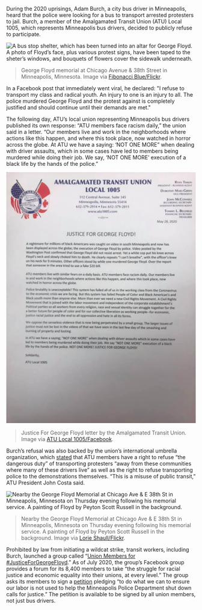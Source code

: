 
During the 2020 uprisings, Adam Burch, a city bus driver in Minneapolis, heard that the police were looking for a bus to transport arrested protesters to jail. Burch, a member of the Amalgamated Transit Union (ATU) Local 1005, which represents Minneapolis bus drivers, decided to publicly refuse to participate.

![A bus stop shelter, which has been turned into an altar for George Floyd. A photo of Floyd’s face, plus various protest signs, have been taped to the sheter’s windows, and bouquets of flowers cover the sidewalk underneath.](/assets/images/actions/labor-strikes/bus-drivers/bus-drivers1.jpg)
> George Floyd memorial at Chicago Avenue & 38th Street in Minneapolis, Minnesota. Image via [Fibonacci Blue/Flickr](https://www.flickr.com/people/44550450@N04https://www.flickr.com/people/44550450@N04).

In a Facebook post that immediately went viral, he declared: "I refuse to transport my class and radical youth. An injury to one is an injury to all. The police murdered George Floyd and the protest against is completely justified and should continue until their demands are met."

The following day, ATU’s local union representing Minneapolis bus drivers published its own response: “ATU members face racism daily,” the union said in a letter. “Our members live and work in the neighborhoods where actions like this happen, and where this took place, now watched in horror across the globe. At ATU we have a saying: ‘NOT ONE MORE” when dealing with driver assaults, which in some cases have led to members being murdered while doing their job. We say, ‘NOT ONE MORE’ execution of a black life by the hands of the police.” 

![A document, written on Amalgamated Transit Union letterhead, proclaims, “Justice for George Floyd!”](/assets/images/actions/labor-strikes/bus-drivers/bus-drivers3.png)
> Justice For George Floyd letter by the Amalgamated Transit Union. Image via [ATU Local 1005/Facebook](https://www.facebook.com/ATU1005/photos/a.153177241974344/589880941637303/?type=3&theater).

Burch’s refusal was also backed by the union’s international umbrella organization, which [stated](https://www.atu.org/media/releases/atu-george-floyds-words-a-reminder-of-the-racism-hatred-yet-to-be-overcome?fbclid=IwAR1Dq76A3HXy2VPoq1ToVf99n7sZlE0SDjB04EeTHISonLCcPJKzU5J96Do) that ATU members have a right to refuse “the dangerous duty” of transporting protesters “away from these communities where many of these drivers live” as well as the right to refuse transporting police to the demonstrations themselves. “This is a misuse of public transit,” ATU President John Costa said. 

![Nearby the George Floyd Memorial at Chicago Ave & E 38th St in Minneapolis, Minnesota on Thursday evening following his memorial service. A painting of Floyd by Peyton Scott Russell in the background.](/assets/images/actions/labor-strikes/bus-drivers/bus-drivers2.jpg)
> Nearby the George Floyd Memorial at Chicago Ave & E 38th St in Minneapolis, Minnesota on Thursday evening following his memorial service. A painting of Floyd by Peyton Scott Russell in the background. Image via [Lorie Shaull/Flickr](https://www.flickr.com/photos/number7cloud/).

Prohibited by law from initiating a wildcat strike, transit workers, including Burch, launched a group called “[Union Members for #JusticeForGeorgeFloyd](https://www.facebook.com/groups/926629131143248).” As of July 2020, the group’s Facebook group provides a forum for its 8,400 members to take “the struggle for racial justice and economic equality into their unions, at every level.” The group asks its members to sign a [petition](https://docs.google.com/forms/d/e/1FAIpQLScpv6V1R2DVjUWulp1NQWP_o34OowQanGc0OCE6FL6PgmRnKA/viewform?fbclid=IwAR11TII7HPNWE-5Ov7C_cUhak144B2_RVHICSKr2UIn9BAha3--Pr_OOl-Y) pledging “to do what we can to ensure our labor is not used to help the Minneapolis Police Department shut down calls for justice.” The petition is available to be signed by all union members, not just bus drivers.